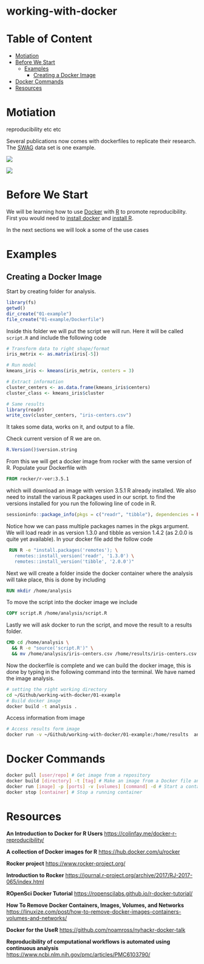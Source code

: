 
<!-- README.md is generated from README.Rmd. Please edit that file -->
working-with-docker
===================

<!-- badges: start -->
<!-- badges: end -->
Table of Content
================

-   [Motiation](#motiation)
-   [Before We Start](#before-we-start)
    -   [Examples](#examples)
        -   [Creating a Docker Image](#creating-a-docker-image)
-   [Docker Commands](#docker-commands)
-   [Resources](#resources)

Motiation
=========

reproducibility etc etc

Several publications now comes with dockerfiles to replicate their research. The [SWAG](http://rowanzellers.com/swag/) data set is one example.

![](https://i.imgur.com/zgZc6wg.png)

![](https://i.imgur.com/LrStV6u.png)

Before We Start
===============

We will be learning how to use [Docker](https://www.docker.com/) with [R](https://www.r-project.org/) to promote reproducibility. First you would need to [install docker](https://docs.docker.com/install/) and [install R](https://cran.r-project.org/).

In the next sections we will look a some of the use cases

Examples
========

Creating a Docker Image
-----------------------

Start by creating folder for analysis.

``` r
library(fs)
getwd()
dir_create("01-example")
file_create("01-example/Dockerfile")
```

Inside this folder we will put the script we will run. Here it will be called `script.R` and include the following code

``` r
# Transform data to right shape/format
iris_metrix <- as.matrix(iris[-5])

# Run model
kmeans_iris <- kmeans(iris_metrix, centers = 3)

# Extract information
cluster_centers <- as.data.frame(kmeans_iris$centers)
cluster_class <- kmeans_iris$cluster

# Same results
library(readr)
write_csv(cluster_centers, "iris-centers.csv")
```

It takes some data, works on it, and output to a file.

Check current version of R we are on.

``` r
R.Version()$version.string
```

From this we will get a docker image from rocker with the same version of R. Populate your Dockerfile with

``` dockerfile
FROM rocker/r-ver:3.5.1
```

which will download an image with version 3.5.1 R already installed. We also need to install the various R packages used in our script. to find the versions installed for you run the following line of code in R.

``` r
sessioninfo::package_info(pkgs = c("readr", "tibble"), dependencies = FALSE)
```

Notice how we can pass multiple packages names in the pkgs argument. We will load readr in as version 1.3.0 and tibble as version 1.4.2 (as 2.0.0 is quite yet available). In your docker file add the follow code

``` dockerfile
 RUN R -e "install.packages('remotes'); \
   remotes::install_version('readr', '1.3.0') \
   remotes::install_version('tibble', '2.0.0')"
```

Next we will create a folder inside the docker container where the analysis will take place, this is done by including

``` dockerfile
RUN mkdir /home/analysis
```

To move the script into the docker image we include

``` dockerfile
COPY script.R /home/analysis/script.R
```

Lastly we will ask docker to run the script, and move the result to a results folder.

``` dockerfile
CMD cd /home/analysis \
  && R -e "source('script.R')" \
  && mv /home/analysis/iris-centers.csv /home/results/iris-centers.csv
```

Now the dockerfile is complete and we can build the docker image, this is done by typing in the following command into the terminal. We have named the image analysis.

``` bash
# setting the right working directory
cd ~/Github/working-with-docker/01-example
# Build docker image
docker build -t analysis .
```

Access information from image

``` bash
# Access results form image
docker run -v ~/Github/working-with-docker/01-example:/home/results  analysis
```

Docker Commands
===============

``` bash
docker pull [user/repo] # Get image from a repository
docker build [directory] -t [tag] # Make an image from a Docker file and give it a tag/name
docker run [image] -p [ports] -v [volumes] [command] -d # Start a container from an image opening a set of ports linking a set volumes run a non-default command, detach
docker stop [container] # Stop a running container
```

Resources
=========

**An Introduction to Docker for R Users**
<https://colinfay.me/docker-r-reproducibility/>

**A collection of Docker images for R**
<https://hub.docker.com/u/rocker>

**Rocker project**
<https://www.rocker-project.org/>

**Introduction to Rocker**
<https://journal.r-project.org/archive/2017/RJ-2017-065/index.html>

**ROpenSci Docker Tutorial**
<https://ropenscilabs.github.io/r-docker-tutorial/>

**How To Remove Docker Containers, Images, Volumes, and Networks**
<https://linuxize.com/post/how-to-remove-docker-images-containers-volumes-and-networks/>

**Docker for the UseR** <https://github.com/noamross/nyhackr-docker-talk>

**Reproducibility of computational workflows is automated using continuous analysis** <https://www.ncbi.nlm.nih.gov/pmc/articles/PMC6103790/>

